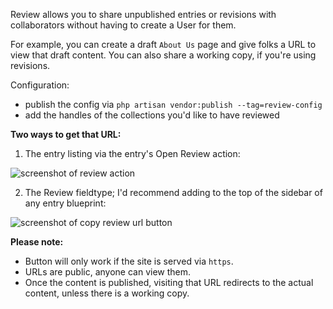 Review allows you to share unpublished entries or revisions with collaborators without having to create a User for them.

For example, you can create a draft `About Us` page and give folks a URL to view that draft content. You can also share a working copy, if you're using revisions.

Configuration:
* publish the config via `php artisan vendor:publish --tag=review-config`
* add the handles of the collections you'd like to have reviewed

**Two ways to get that URL:**

1. The entry listing via the entry's Open Review action:

![screenshot of review action](https://github.com/transformstudios/statamic-review/raw/main/img/Open%20Review%20Action.png "Review Action")

2. The Review fieldtype; I'd recommend adding to the top of the sidebar of any entry blueprint:

![screenshot of copy review url button](https://github.com/transformstudios/statamic-review/raw/main/img/Copy%20URL%20Button.png "Copy Review URL Button")

**Please note:**

* Button will only work if the site is served via `https`.
* URLs are public, anyone can view them.
* Once the content is published, visiting that URL redirects to the actual content, unless there is a working copy.
